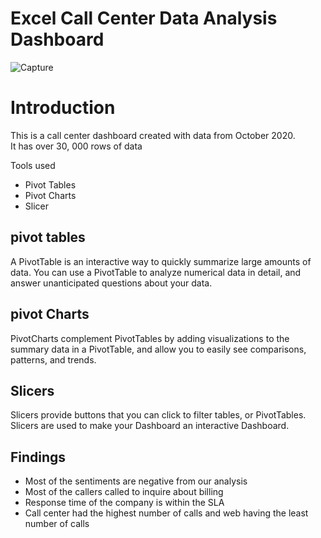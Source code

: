 # Excel Call Center Data Analysis Dashboard

![Capture](https://github.com/user-attachments/assets/d9a3f287-1c00-4183-8282-a00dbafe120b)  

# Introduction  
This is a call center dashboard created with data from October 2020.  
It has over 30, 000 rows of data  

Tools used
- Pivot Tables
- Pivot Charts
- Slicer 
 
## pivot tables
A PivotTable is an interactive way to quickly summarize large amounts of data. You can use a PivotTable to analyze numerical data in detail, and answer unanticipated questions about your data.  

## pivot Charts  
PivotCharts complement PivotTables by adding visualizations to the summary data in a PivotTable, and allow you to easily see comparisons, patterns, and trends.

## Slicers  
Slicers provide buttons that you can click to filter tables, or PivotTables. Slicers are used to make your Dashboard an interactive Dashboard.

## Findings
- Most of the sentiments are negative from our analysis
- Most of the callers called to inquire about billing
- Response time of the company is within the SLA
- Call center had the highest number of calls and web having the least number of calls
 


